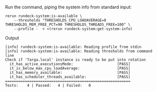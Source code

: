 Run the command, piping the system info from standard input:	

	rerun rundeck-system:is-available \
		--thresholds "THRESHOLDS_CPU_LOADAVERAGE=8 THRESHOLDS_MEM_FREE_PCT=90 THRESHOLDS_THREADS_FREE=100" \
		--profile -  < <(rerun rundeck-system:get-system-info)

Output

	[info] rundeck-system:is-available: Reading profile from stdin
	[info] rundeck-system:is-available: Reading thresholds from command line
	Check if 'Targa.local' instance is ready to be put into rotation
	  it_has_active_executionsMode:                    [PASS]
	  it_is_below_max_cpu_loadAverage:                 [PASS]
	  it_has_memory_available:                         [PASS]
	  it_has_scheduler_threads_available:              [PASS]
	=========================================================
	Tests:    4 | Passed:   4 | Failed:   0
